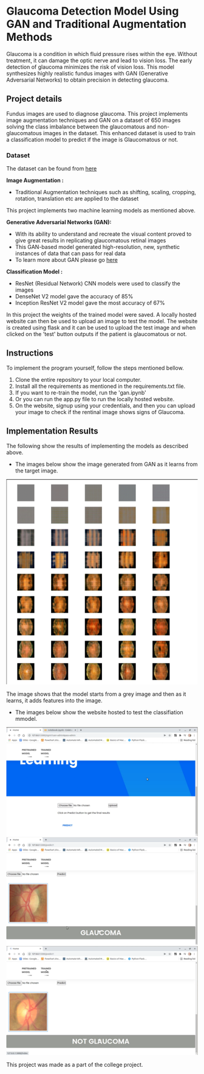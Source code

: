 # Glaucoma Detection Model Using GAN and Traditional Augmentation Methods
Glaucoma is a condition in which fluid pressure rises within the eye. Without treatment, it can damage the optic nerve and lead to vision loss. The early detection of glaucoma minimizes the risk of vision loss. This model synthesizes highly realistic fundus images with GAN (Generative Adversarial Networks) to obtain precision in detecting glaucoma.

## Project details
Fundus images are used to diagnose glaucoma. This project implements image augmentation techniques and GAN on a dataset of 650 images solving the class imbalance between the glaucomatous and non-glaucomatous images in the dataset. This enhanced dataset is used to train a classification model to predict if the image is Glaucomatous or not.

### Dataset
The dataset can be found from [here](https://www.kaggle.com/sshikamaru/glaucoma-detection)

**Image Augmentation :**
* Traditional Augmentation techniques such as shifting, scaling, cropping, rotation, translation etc are applied to the dataset
  
This project implements two machine learning models as mentioned above.

**Generative Adversarial Networks (GAN):**
*   With its ability to understand and recreate the visual content proved to give great results in replicating glaucomatous retinal images
*   This GAN-based model generated high-resolution, new, synthetic instances of data that can pass for real data 
*   To learn more about GAN please go [here](https://developers.google.com/machine-learning/gan)

**Classification Model :**
* ResNet (Residual Network) CNN models were used to classify the images
* DenseNet V2 model gave the accuracy of 85%
* Inception ResNet V2 model gave the most accuracy of 67%

In this project the weights of the trained model were saved. 
A locally hosted website can then be used to upload an image to test the model. 
The website is created using flask and it can be used to upload the test image and when clicked on the 'test' button outputs if the patient is glaucomatous or not.


## Instructions

To implement the program yourself, follow the steps mentioned bellow.

1. Clone the entire repository to your local computer.
2. Install all the requirements as mentioned in the requirements.txt file.
3. If you want to re-train the model, run the 'gan.ipynb'
4. Or you can run the app.py file to run the locally hosted website.
5. On the website, signup using your credentials, and then you can upload your image to check if the rentinal image shows signs of Glaucoma.


## Implementation Results

The following show the results of implementing the models as described above.

* The images below show the image generated from GAN as it learns from the target image.

![Image of the GAN testing](/GAN_test.png)

The image shows that the model starts from a grey image and then as it learns, it adds features into the image.

* The images below show the website hosted to test the classifiation mmodel.

![Image of the classification model](/test_1.png)
![Image of the classification model](/test_2.png)
![Image of the classification model](/test_3.png)



This project was made as a part of the college project.
